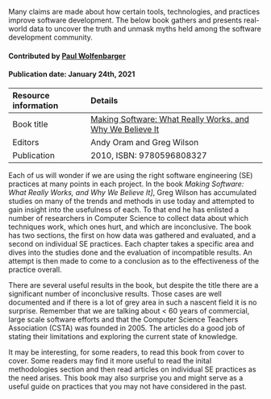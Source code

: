 <!-- deck text start -->
Many claims are made about how certain tools, technologies, and practices improve software
development. The below book gathers and presents real-world data to uncover the truth and unmask
myths held among the software development community.
<!-- deck text end -->

#### Contributed by [Paul Wolfenbarger](https://github.com/prwolfe)
#### Publication date: January 24th, 2021

Resource information | Details 
:--- | :--- 
Book title  | [Making Software: What Really Works, and Why We Believe It](https://books.google.com/books?id=DxuGi5h2-HEC&printsec=frontcover#v=onepage&q&f=false)
Editors | Andy Oram and Greg Wilson
Publication | 2010, ISBN: 9780596808327

Each of us will wonder if we are using the right software engineering (SE) practices at many points
in each project. In the book *Making Software: What Really Works, and Why We Believe It]*, Greg Wilson has accumulated studies on many of the trends and 
methods in use today and attempted to gain insight into the usefulness of each.
To that end he has enlisted a number of researchers in Computer Science to
collect data about which techniques work, which ones hurt, and which are
inconclusive. The book has two sections, the first on how data was gathered
and evaluated, and a second on individual SE practices. Each chapter takes a
specific area and dives into the studies done and the evaluation of incompatible
results. An attempt is then made to come to a conclusion as to the effectiveness
of the practice overall.

There are several useful results in the book, but despite the title
there are a significant number of inconclusive results. Those cases are well
documented and if there is a lot of grey area in such a nascent field it is no
surprise. Remember that we are talking about < 60 years of commercial, large
scale software efforts and that the Computer Science Teachers Association (CSTA)
was founded in 2005. The articles do a good job of stating their limitations and
exploring the current state of knowledge.

It may be interesting, for some readers, to read this book from cover to cover. Some readers may find it more useful to read the inital methodologies section
and then read articles on individual SE practices as the need arises. This book may also surprise you and might serve as a useful guide on practices that you may not have considered in the past.

<!---
Publish: preview
Categories: Performance,  Planning,Collaboration
Topics: Software engineering, Development tools, Strategies for more effective teams, Personal productivity and sustainability
RSS update: 2021-01-24
--->

